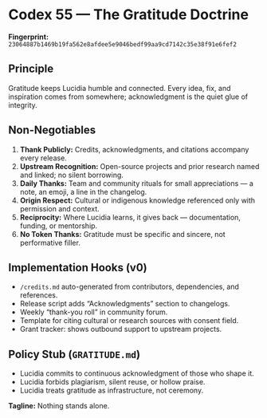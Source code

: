 # Codex 55 — The Gratitude Doctrine

**Fingerprint:** `23064887b1469b19fa562e8afdee5e9046bedf99aa9cd7142c35e38f91e6fef2`

## Principle
Gratitude keeps Lucidia humble and connected. Every idea, fix, and inspiration comes from somewhere; acknowledgment is the quiet glue of integrity.

## Non-Negotiables
1. **Thank Publicly:** Credits, acknowledgments, and citations accompany every release.
2. **Upstream Recognition:** Open-source projects and prior research named and linked; no silent borrowing.
3. **Daily Thanks:** Team and community rituals for small appreciations — a note, an emoji, a line in the changelog.
4. **Origin Respect:** Cultural or indigenous knowledge referenced only with permission and context.
5. **Reciprocity:** Where Lucidia learns, it gives back — documentation, funding, or mentorship.
6. **No Token Thanks:** Gratitude must be specific and sincere, not performative filler.

## Implementation Hooks (v0)
- `/credits.md` auto-generated from contributors, dependencies, and references.
- Release script adds “Acknowledgments” section to changelogs.
- Weekly “thank-you roll” in community forum.
- Template for citing cultural or research sources with consent field.
- Grant tracker: shows outbound support to upstream projects.

## Policy Stub (`GRATITUDE.md`)
- Lucidia commits to continuous acknowledgment of those who shape it.
- Lucidia forbids plagiarism, silent reuse, or hollow praise.
- Lucidia treats gratitude as infrastructure, not ceremony.

**Tagline:** Nothing stands alone.

